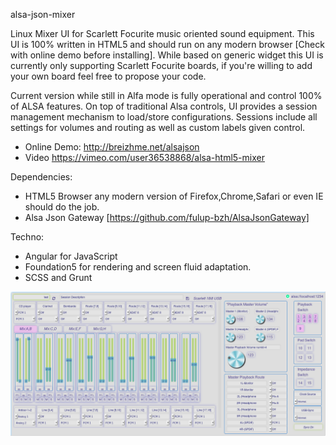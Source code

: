 
alsa-json-mixer

Linux Mixer UI for Scarlett Focurite music oriented sound equipment. This UI is 100% written in HTML5
and should run on any modern browser [Check with online demo before installing]. While based
on generic widget this UI is currently only supporting Scarlett Focurite boards, if you're willing
to add your own board feel free to propose your code.

Current version while still in Alfa mode is fully operational and control 100% of ALSA features.
On top of traditional Alsa controls, UI provides a session management mechanism to load/store configurations.
Sessions include all settings for volumes and routing as well as custom labels given control.

* Online Demo: http://breizhme.net/alsajson
* Video   https://vimeo.com/user36538868/alsa-html5-mixer

Dependencies:
* HTML5 Browser any modern version of Firefox,Chrome,Safari or even IE should do the job.
* Alsa Json Gateway [https://github.com/fulup-bzh/AlsaJsonGateway]

Techno:
* Angular for JavaScript
* Foundation5 for rendering and screen fluid adaptation.
* SCSS and Grunt

![SceenShot](/www/AlsaJsonMixer-Scarlett-Focurite.png?raw=true "Screen Shot")